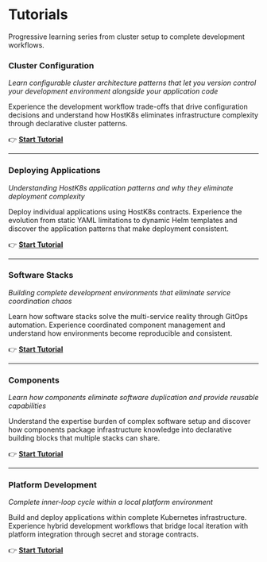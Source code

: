 # Tutorials

Progressive learning series from cluster setup to complete development workflows.

### Cluster Configuration

*Learn configurable cluster architecture patterns that let you version control your development environment alongside your application code*

Experience the development workflow trade-offs that drive configuration decisions and understand how HostK8s eliminates infrastructure complexity through declarative cluster patterns.

👉 **[Start Tutorial](cluster.md)**

---

### Deploying Applications

*Understanding HostK8s application patterns and why they eliminate deployment complexity*

Deploy individual applications using HostK8s contracts. Experience the evolution from static YAML limitations to dynamic Helm templates and discover the application patterns that make deployment consistent.

👉 **[Start Tutorial](apps.md)**

---

### Software Stacks

*Building complete development environments that eliminate service coordination chaos*

Learn how software stacks solve the multi-service reality through GitOps automation. Experience coordinated component management and understand how environments become reproducible and consistent.

👉 **[Start Tutorial](stacks.md)**

---

### Components

*Learn how components eliminate software duplication and provide reusable capabilities*

Understand the expertise burden of complex software setup and discover how components package infrastructure knowledge into declarative building blocks that multiple stacks can share.

👉 **[Start Tutorial](components.md)**

---

### Platform Development

*Complete inner-loop cycle within a local platform environment*

Build and deploy applications within complete Kubernetes infrastructure. Experience hybrid development workflows that bridge local iteration with platform integration through secret and storage contracts.

👉 **[Start Tutorial](development.md)**
